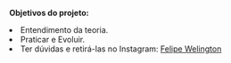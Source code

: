 <b>Objetivos do projeto:</b>
<li>Entendimento da teoria. </li>
<li>Praticar e Evoluir. </li>
<li>Ter dúvidas e retirá-las no Instagram: <a href="https://www.instagram.com/felipe.dat/">Felipe Welington</a></li>
</ul></b></li>
